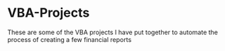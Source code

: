 # VBA-Projects
These are some of the VBA projects I have put together to automate the process of creating a few financial reports
